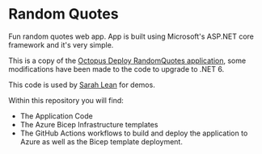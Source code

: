 # Random Quotes
Fun random quotes web app.  App is built using Microsoft's ASP.NET core framework and it's very simple.

This is a copy of the [Octopus Deploy RandomQuotes application](https://github.com/OctopusSamples/RandomQuotes), some modifications have been made to the code to upgrade to .NET 6. 

This code is used by [Sarah Lean](https://www.twitter.com/techielass) for demos. 

Within this repository you will find: 
- The Application Code
- The Azure Bicep Infrastructure templates
- The GitHub Actions workflows to build and deploy the application to Azure as well as the Bicep template deployment. 
